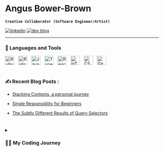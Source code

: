 # Angus Bower-Brown

**`Creative Collaborator (Software Engineer/Artist)`**

<p align="left">
<!--       <a href="https://medium.com/@mark.gowen78" target="_blank" rel="noopener noreferrer">
         <img alt="medium" title="Medium" src="https://img.shields.io/badge/Medium-12100E?style=for-the-badge&logo=medium&logoColor=white"/></a>  -->
      <a href="https://www.linkedin.com/in/angus-bower-brown/" target="_blank" rel="noopener noreferrer">
         <img alt="linkedin" title="LinkedIN" src="https://img.shields.io/badge/LinkedIn-0077B5?style=for-the-badge&logo=linkedin&logoColor=white"/></a> 
   <a href="https://dev.to/angus_bowerbrown_96449f1" target="_blank" rel="noopener noreferrer">
         <img alt="dev blog" title="Blog" src="https://img.shields.io/badge/blog-12100E?style=for-the-badge&logo=devdotto&logoColor=white%22"/></a> 
   </p>

---

### 🧰 Languages and Tools

<a href="https://www.ruby-lang.org/en/" target="_blank"><img align="left" alt="Ruby" width="30px" style="padding-right:10px;" src="https://cdn.jsdelivr.net/gh/devicons/devicon/icons/ruby/ruby-plain.svg" /></a>
<a href="https://rubyonrails.org/" target="_blank"><img align="left" alt="Rails" width="30px" style="padding-right:10px;" src="https://cdn.jsdelivr.net/gh/devicons/devicon/icons/rails/rails-plain.svg" /></a>
<a href="https://developer.mozilla.org/en-US/docs/Web/JavaScript" target="_blank"><img align="left" alt="JavaScript" width="30px" style="padding-right:10px;" src="https://cdn.jsdelivr.net/gh/devicons/devicon/icons/javascript/javascript-plain.svg" /></a>
<a href="https://www.typescriptlang.org/" target="_blank"><img align="left" alt="TypeScript" width="30px" style="padding-right:10px;" src="https://cdn.jsdelivr.net/gh/devicons/devicon/icons/typescript/typescript-original.svg" /></a>
<a href="https://reactjs.org/" target="_blank"><img align="left" alt="React" width="30px" style="padding-right:10px;" src="https://cdn.jsdelivr.net/gh/devicons/devicon/icons/react/react-original.svg" /></a>
<a href="https://developer.mozilla.org/en-US/docs/Web/HTML" target="_blank"><img align="left" alt="HTML" width="30px" style="padding-right:10px;" src="https://cdn.jsdelivr.net/gh/devicons/devicon/icons/html5/html5-plain.svg" /></a>
<a href="https://developer.mozilla.org/en-US/docs/Web/CSS" target="_blank"><img align="left" alt="CSS" width="30px" style="padding-right:10px;" src="https://cdn.jsdelivr.net/gh/devicons/devicon/icons/css3/css3-plain.svg" /></a>
<a href="https://github.com/" target="_blank"><img align="left" alt="GitHub" width="30px" style="padding-right:10px;" src="https://cdn.jsdelivr.net/gh/devicons/devicon/icons/github/github-original.svg" /></a>
  
<br />
<br />

#

### ✍️ Recent Blog Posts :

* [Stacking Contexts, a personal journey](https://dev.to/angus_bowerbrown_96449f1/stacking-contexts-and-why-you-should-go-deep-on-css-a-personal-journey-ccf)

* [Single Responsiblity for Beginners](https://dev.to/angus_bowerbrown_96449f1/single-responsibility-principle-for-beginners-12-1e1f)

* [The Subtly Different Results of Query Selectors](https://dev.to/angus_bowerbrown_96449f1/the-subtly-different-results-of-query-selectors-472b)

#
<details>
 <summary><h3>👨‍💻 My Coding Journey</h3></summary>
  
In a career of exploration and experiment, I've worn quite a few hats over the years!

  
From high-pressure, client-facing roles in hospitality, to running terrarium-building workshops, to starting and running an arts company in Peckham- I've always loved team-oriented creativity and working as part of a group to solve problems.

Software Engineering finally gave me the set of tools I needed to start exploring that impulse as my career. I now work at Dentally as a Junior Support Engineer, where I'm inspired every day to contribute to the best possible experience for our users and help them deliver the best possible care to our millions of patients around the world.

I love Ruby for its syntax and Rails for its conventions. JavaScript is an old (maybe slightly sketchy) friend. Typescript is a new one that I've been enjoying my time.
